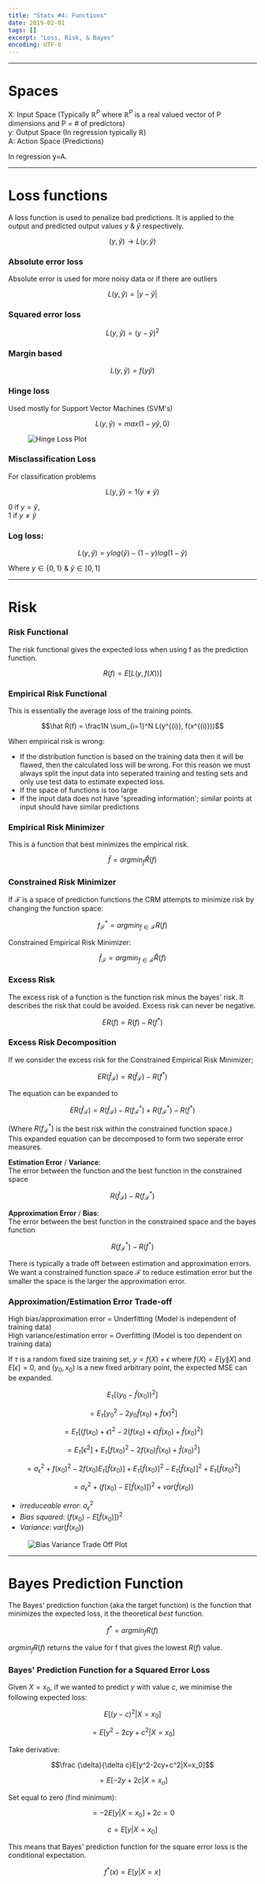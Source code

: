 ```yaml
---
title: "Stats #4: Functions"
date: 2019-02-01
tags: []
excerpt: "Loss, Risk, & Bayes"
encoding: UTF-8
---
```


---
# Spaces

X: Input Space (Typically $\mathbb R^P$ where $\mathbb R^P$ is a real valued vector of P dimensions and P = # of predictors)  
y: Output Space (In regression typically $\mathbb R$)  
A: Action Space (Predictions)  

In regression y=A.

---
# Loss functions

A loss function is used to penalize bad predictions. It is applied to the output and predicted output values $y$ & $\hat y$ respectively.

$$(y,\hat y) \rightarrow L(y,\hat y)$$

### Absolute error loss

Absolute error is used for more noisy data or if there are outliers

$$L(y,\hat y) = |y -\hat y|$$

### Squared error loss

$$L(y,\hat y) = (y -\hat y)^2$$

### Margin based

$$L(y,\hat y) = f(y\hat y)$$

### Hinge loss

Used mostly for Support Vector Machines (SVM's)

$$L(y,\hat y) = max(1-y\hat y, 0)$$

<figure style="width: 100%" class="align-centre">
<img src="{{ site.url }}{{ site.baseurl }}/assets/images/8-hinge.png" alt="Hinge Loss Plot">
</figure>

### Misclassification Loss

For classification problems

$$L(y,\hat y) = 1(y \neq \hat y)$$

0 if $y = \hat y$,  
1 if $y \neq \hat y$

### Log loss:

$$L(y,\hat y) = ylog(\hat y) - (1-y)log(1-\hat y)$$

Where $y \in \{0,1\}$ & $\hat y \in [0,1]$

---
# Risk

### Risk Functional

The risk functional gives the expected loss when using f as the prediction function.

$$R(f) = E[L(y,f(X))]$$

### Empirical Risk Functional

This is essentially the average loss of the training points.

$$\hat R(f) = \frac1N \sum_{i=1}^N L(y^{(i)}, f(x^{(i)}))$$

When empirical risk is wrong:

- If the distribution function is based on the training data then it will be flawed, then the calculated loss will be wrong. For this reason we must always split the input data into seperated training and testing sets and only use test data to estimate expected loss.
- If the space of functions is too large
- If the input data does not have 'spreading information'; similar points at input should have similar predictions

### Empirical Risk Minimizer

This is a function that best minimizes the empirical risk.

$$\hat f = argmin_f \hat R(f)$$

### Constrained Risk Minimizer

If $\mathscr F$ is a space of prediction functions the CRM attempts to minimize risk by changing the function space:

$$f_{\mathscr F}^* = argmin_{f \in \mathscr F} R(f)$$

Constrained Empirical Risk Minimizer:

$$\hat f_{\mathscr F} = argmin_{f \in \mathscr F} \hat R(f)$$

### Excess Risk

The excess risk of a function is the function risk minus the bayes' risk. It describes the risk that could be avoided. Excess risk can never be negative.

$$ER(f) = R(f) - R(f^*)$$

### Excess Risk Decomposition

If we consider the excess risk for the Constrained Empirical Risk Minimizer;

$$ER(\hat f_{\mathscr F}) = R(\hat f_{\mathscr F}) - R(f^*)$$

The equation can be expanded to

$$ER(\hat f_{\mathscr F}) = R(\hat f_{\mathscr F}) - R(f_{\mathscr F}^*) + R(f_{\mathscr F}^*) - R(f^*)$$

(Where $R(f_{\mathscr F}^*)$ is the best risk within the constrained function space.)  
This expanded equation can be decomposed to form two seperate error measures.

**Estimation Error** / **Variance**:  
The error between the function and the best function in the constrained space

$$R(\hat f_{\mathscr F}) - R(f_{\mathscr F}^*)$$

**Approximation Error** / **Bias**:  
The error between the best function in the constrained space and the bayes function

$$R(f_{\mathscr F}^*) - R(f^*)$$

There is typically a trade off between estimation and approximation errors. We want a constrained function space $\mathscr F$ to reduce estimation error but the smaller the space is the larger the approximation error.

### Approximation/Estimation Error Trade-off

High bias/approximation error = Underfitting (Model is independent of training data)  
High variance/estimation error = Overfitting (Model is too dependent on training data)  

If $\tau$ is a random fixed size training set, $y=f(X) + \epsilon$ where $f(X) = E[y\|X]$ and $E[\epsilon] = 0$, and $(y_0, x_0)$ is a new fixed arbitrary point, the expected MSE can be expanded.

$$E_\tau[(y_0- \hat f(x_0))^2]$$

$$= E_\tau[y_0^2- 2y_0 \hat f(x_0) + \hat f(x)^2]$$

$$= E_\tau[(f(x_0) + \epsilon)^2 - 2(f(x_0) + \epsilon)\hat f(x_0) + \hat f(x_0)^2]$$

$$= E_\tau[\epsilon^2] + E_\tau[f(x_0)^2 - 2f(x_0)\hat f(x_0) + \hat f(x_0)^2]$$

$$= \sigma_\epsilon^2 + f(x_0)^2 - 2f(x_0)E_\tau[\hat f(x_0)] + E_\tau[\hat f(x_0)]^2 - E_\tau[\hat f(x_0)]^2 + E_\tau[\hat f(x_0)^2]$$

$$= \sigma_\epsilon^2 + (f(x_0) - E[\hat f(x_0)])^2 + var(\hat f(x_0))$$

- *irreduceable error*: $\sigma_\epsilon^2$ 
- *Bias squared*: $(f(x_0) - E[\hat f(x_0)])^2$  
- *Variance*: $var(\hat f(x_0))$

<figure style="width: 100%" class="align-centre">
<img src="{{ site.url }}{{ site.baseurl }}/assets/images/8-bias-variance.png" alt="Bias Variance Trade Off Plot">
</figure>

---
# Bayes Prediction Function

The Bayes' prediction function (aka the target function) is the function that minimizes the expected loss, it the theoretical *best* function.

$$f^* = argmin_fR(f)$$

$argmin_fR(f)$ returns the value for f that gives the lowest $R(f)$ value.

### Bayes' Prediction Function for a Squared Error Loss

Given $X=x_0$, if we wanted to predict $y$ with value $c$, we minimise the following expected loss:

$$E[(y-c)^2|X=x_0]$$

$$= E[y^2-2cy+c^2|X=x_0]$$

Take derivative:

$$\frac {\delta}{\delta c}E[y^2-2cy+c^2|X=x_0]$$

$$= E[-2y + 2c|X=x_o]$$

Set equal to zero (find minimum):

$$= -2E[y|X=x_0] + 2c = 0$$

$$c = E[y|X=x_0]$$

This means that Bayes' prediction function for the square error loss is the conditional expectation.

$$f^*(x) = E[y|X=x]$$